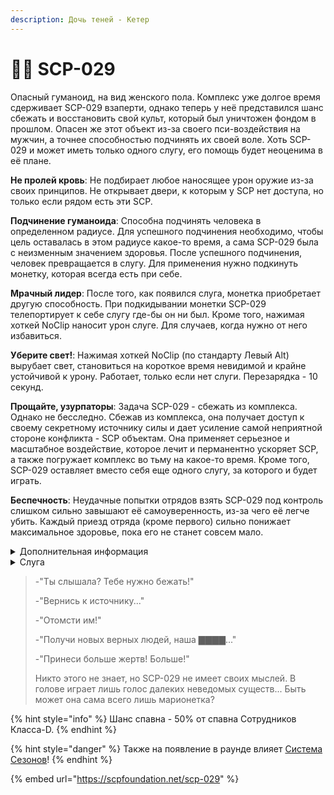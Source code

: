 ```yaml
---
description: Дочь теней - Кетер
---
```


# 👩🦳 SCP-029

Опасный гуманоид, на вид женского пола. Комплекс уже долгое время сдерживает SCP-029 взаперти, однако теперь у неё представился шанс сбежать и восстановить свой культ, который был уничтожен фондом в прошлом. Опасен же этот объект из-за своего пси-воздействия на мужчин, а точнее способностью подчинять их своей воле. Хоть SCP-029 и может иметь только одного слугу, его помощь будет неоценима в её плане.

**Не пролей кровь**: Не подбирает любое наносящее урон оружие из-за своих принципов. Не открывает двери, к которым у SCP нет доступа, но только если рядом есть эти SCP.

**Подчинение гуманоида**: Способна подчинять человека в определенном радиусе. Для успешного подчинения необходимо, чтобы цель оставалась в этом радиусе какое-то время, а сама SCP-029 была с неизменным значением здоровья. После успешного подчинения, человек превращается в слугу. Для применения нужно подкинуть монетку, которая всегда есть при себе.

**Мрачный лидер**: После того, как появился слуга, монетка приобретает другую способность. При подкидывании монетки SCP-029 телепортирует к себе слугу где-бы он ни был. Кроме того, нажимая хоткей NoClip наносит урон слуге. Для случаев, когда нужно от него избавиться.

**Уберите свет!**: Нажимая хоткей NoClip (по стандарту Левый Alt) вырубает свет, становиться на короткое время невидимой и крайне устойчивой к урону. Работает, только если нет слуги. Перезарядка - 10 секунд.

**Прощайте, узурпаторы**: Задача SCP-029 - сбежать из комплекса. Однако не бесследно. Сбежав из комплекса, она получает доступ к своему секретному источнику силы и дает усиление самой неприятной стороне конфликта - SCP объектам. Она применяет серьезное и масштабное воздействие, которое лечит и перманентно ускоряет SCP, а также погружает комплекс во тьму на какое-то время. Кроме того, SCP-029 оставляет вместо себя еще одного слугу, за которого и будет играть.

**Беспечность**: Неудачные попытки отрядов взять SCP-029 под контроль слишком сильно завышают её самоуверенность, из-за чего её легче убить. Каждый приезд отряда (кроме первого) сильно понижает максимальное здоровье, пока его не станет совсем мало.

<details>

<summary>Дополнительная информация</summary>

* **Класс**: Обучение
* **Уровень доступа**: Отсутствует
* **Особое снаряжение**: Монетка

</details>

<details>

<summary>Слуга</summary>

* **Класс**: Обучение
* Снаряжение сохраняется с порабощением
* Получает опыт за убийства людей

**Продвижение по службе**: Убивая людей, повышает свое максимальное здоровье. Однако это требует исцеления. Вместе с тем дает сопротивление к урону и ускорение для SCP-029. Способность перестает действовать после побега SCP-029.

**Заблудшие овцы**: Получает сильную деморализацию за попытки убить безоружных, замедляясь и специально стреляя так, чтобы уменьшить урон вдвое. И хоть это и возможно, но намного сложнее, а также уходит вдвое больше боеприпасов.

**Под воронье крыло**: Применяя монетку телепортируется к SCP-029 или другому слуге. Монетку нужно сначала найти.

</details>

> \-"Ты слышала? Тебе нужно бежать!"
>
> \-"Вернись к источнику..."
>
> \-"Отомсти им!"
>
> \-"Получи новых верных людей, наша ▇▇▇▇..."
>
> \-"Принеси больше жертв! Больше!"
>
> Никто этого не знает, но SCP-029 не имеет своих мыслей. В голове играет лишь голос далеких неведомых существ... Быть может она сама всего лишь марионетка?

{% hint style="info" %}
Шанс спавна - 50% от спавна Сотрудников Класса-D.
{% endhint %}

{% hint style="danger" %}
Также на появление в раунде влияет [Система Сезонов](../../server-systems/seasons-system/)!
{% endhint %}

{% embed url="https://scpfoundation.net/scp-029" %}
